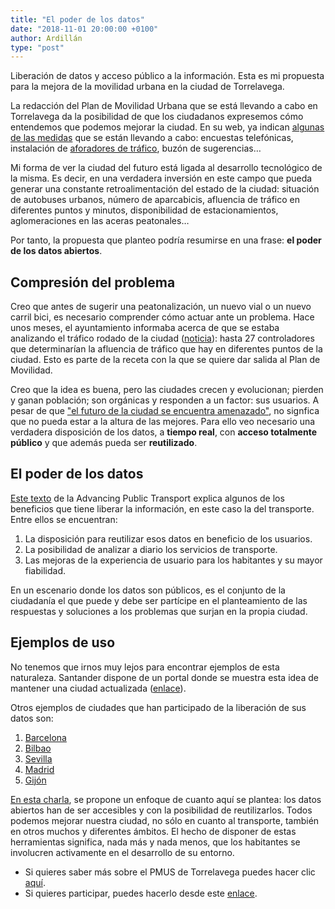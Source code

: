 ```yaml
---
title: "El poder de los datos"
date: "2018-11-01 20:00:00 +0100"
author: Ardillán
type: "post"
---
```


Liberación de datos y acceso público a la información. Esta es mi propuesta para la mejora de la movilidad urbana en la ciudad de Torrelavega.

La redacción del Plan de Movilidad Urbana que se está llevando a cabo en Torrelavega da la posibilidad de que los ciudadanos expresemos cómo entendemos que podemos mejorar la ciudad. En su web, ya indican [algunas de las medidas](https://www.pmustorrelavega.es/noticias) que se están llevando a cabo: encuestas telefónicas, instalación de [aforadores de tráfico](https://www.proinbal.es/web/es/project/aforador-de-trafico/), buzón de sugerencias…

Mi forma de ver la ciudad del futuro está ligada al desarrollo tecnológico de la misma. Es decir, en una verdadera inversión en este campo que pueda generar una constante retroalimentación del estado de la ciudad: situación de autobuses urbanos, número de aparcabicis, afluencia de tráfico en diferentes puntos y minutos, disponibilidad de estacionamientos, aglomeraciones en las aceras peatonales…

Por tanto, la propuesta que planteo podría resumirse en una frase: **el poder de los datos abiertos**.

## Compresión del problema

Creo que antes de sugerir una peatonalización, un nuevo vial o un nuevo carril bici, es necesario comprender cómo actuar ante un problema. Hace unos meses, el ayuntamiento informaba acerca de que se estaba analizando el tráfico rodado de la ciudad ([noticia](http://www.torrelavega.es/index.php/component/k2/item/4959-la-concejal%C3%ADa-de-movilidad-urbana-comienza-a-configurar-el-pmus-para-mejorar-el-tr%C3%A1fico-rodado-y-peatonal-en-la-ciudad)): hasta 27 controladores que determinarían la afluencia de tráfico que hay en diferentes puntos de la ciudad. Esto es parte de la receta con la que se quiere dar salida al Plan de Movilidad.

Creo que la idea es buena, pero las ciudades crecen y evolucionan; pierden y ganan población; son orgánicas y responden a un factor: sus usuarios. A pesar de que ["el futuro de la ciudad se encuentra amenazado"](http://www.eldiariomontanes.es/torrelavega/perdida-habitantes-envejecimiento-20180218211136-nt.html), no signfica que no pueda estar a la altura de las mejores. Para ello veo necesario una verdadera disposición de los datos, a **tiempo real**, con **acceso totalmente público** y que además pueda ser **reutilizado**.

## El poder de los datos

[Este texto](http://www.uitp.org/sites/default/files/cck-focus-papers-files/AP%20-%20Benefits%20of%20open%20data%20EN.pdf) de la Advancing Public Transport explica algunos de los beneficios que tiene liberar la información, en este caso la del transporte. Entre ellos se encuentran:

1. La disposición para reutilizar esos datos en beneficio de los usuarios.
2. La posibilidad de analizar a diario los servicios de transporte.
3. Las mejoras de la experiencia de usuario para los habitantes y su mayor fiabilidad.

En un escenario donde los datos son públicos, es el conjunto de la ciudadanía el que puede y debe ser partícipe en el planteamiento de las respuestas y soluciones a los problemas que surjan en la propia ciudad.

## Ejemplos de uso

No tenemos que irnos muy lejos para encontrar ejemplos de esta naturaleza. Santander dispone de un portal donde se muestra esta idea de mantener una ciudad actualizada ([enlace](http://datos.santander.es/data/?groups=transporte)).

Otros ejemplos de ciudades que han participado de la liberación de sus datos son:

1. [Barcelona](http://opendata-ajuntament.barcelona.cat/es/)
2. [Bilbao](https://www.bilbao.eus/opendata/es/inicio)
3. [Sevilla](http://datosabiertos.sevilla.org/)
4. [Madrid](https://datos.madrid.es/portal/site/egob/)
5. [Gijón](https://transparencia.gijon.es/page/1808-catalogo-de-datos)

[En esta charla](https://www.youtube.com/watch?v=qy9wQyxdZ2I), se propone un enfoque de cuanto aquí se plantea: los datos abiertos han de ser accesibles y con la posibilidad de reutilizarlos. Todos podemos mejorar nuestra ciudad, no sólo en cuanto al transporte, también en otros muchos y diferentes ámbitos. El hecho de disponer de estas herramientas significa, nada más y nada menos, que los habitantes se involucren activamente en el desarrollo de su entorno.

- Si quieres saber más sobre el PMUS de Torrelavega puedes hacer clic [aquí](https://www.pmustorrelavega.es/).
- Si quieres participar, puedes hacerlo desde este [enlace](https://docs.google.com/forms/d/e/1FAIpQLSe4-ZCLCdqveYJo4Db5NSoDSjseMDHQ7U39ppqa6rafvr2Pbg/viewform).
